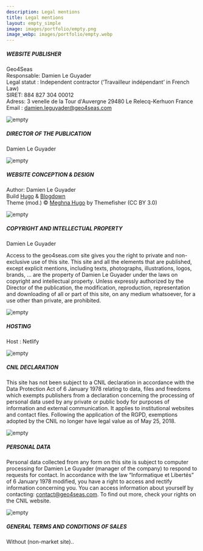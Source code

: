 ```yaml
---
description: Legal mentions
title: Legal mentions 
layout: empty_simple
image: images/portfolio/empty.png
image_webp: images/portfolio/empty.webp
---
```



##### WEBSITE PUBLISHER


Geo4Seas   
Responsable: Damien Le Guyader   
Legal statut : Independent contractor (‘Travailleur indépendant’ in French Law)  
SIRET: 884 827 304 00012   
Adress: 3 venelle de la Tour d'Auvergne 29480 Le Relecq-Kerhuon France   
Email : damien.leguyader@geo4seas.com

![empty](../../images/portfolio/empty.webp)
 

##### DIRECTOR OF THE PUBLICATION

Damien Le Guyader

![empty](../../images/portfolio/empty.webp)

#####  WEBSITE CONCEPTION & DESIGN 

Author: Damien Le Guyader  
Build [Hugo](https://gohugo.io/) & [Blogdown](https://github.com/rstudio/blogdown)  
Theme (mod.) © [Meghna Hugo](https://themes.gohugo.io/meghna-hugo/) by Themefisher (CC BY 3.0) 

![empty](../../images/portfolio/empty.webp)



#####  COPYRIGHT AND INTELLECTUAL PROPERTY

Damien Le Guyader

Access to the geo4seas.com site gives you the right to private and non-exclusive use of this site. This site and all the elements that are published, except explicit mentions, including texts, photographs, illustrations, logos, brands, … are the property of Damien Le Guyader under the laws on copyright and intellectual property. Unless expressly authorized by the Director of the publication, the modification, reproduction, representation and downloading of all or part of this site, on any medium whatsoever, for a use other than private, are prohibited.
  
![empty](../../images/portfolio/empty.webp)
  
 

#####  HOSTING

Host : Netlify 

 
![empty](../../images/portfolio/empty.webp)


#####  CNIL DECLARATION

This site has not been subject to a CNIL declaration in accordance with the Data Protection Act of 6 January 1978 relating to data, files and freedoms which exempts publishers from a declaration concerning the processing of personal data used by any private or public body for purposes of information and external communication. It applies to institutional websites and contact files. Following the application of the RGPD, exemptions adopted by the CNIL no longer have legal value as of May 25, 2018.

![empty](../../images/portfolio/empty.webp)



#####  PERSONAL DATA

Personal data collected from any form on this site is subject to computer processing for Damien Le Guyader (manager of the company) to respond to requests for contact. In accordance with the law “Informatique et Libertés” of 6 January 1978 modified, you have a right to access and rectify information concerning you. You can access information about yourself by contacting: contact@geo4seas.com. To find out more, check your rights on the CNIL website.

![empty](../../images/portfolio/empty.webp)
 


#####  GENERAL TERMS AND CONDITIONS OF SALES

Without (non-market site)..
